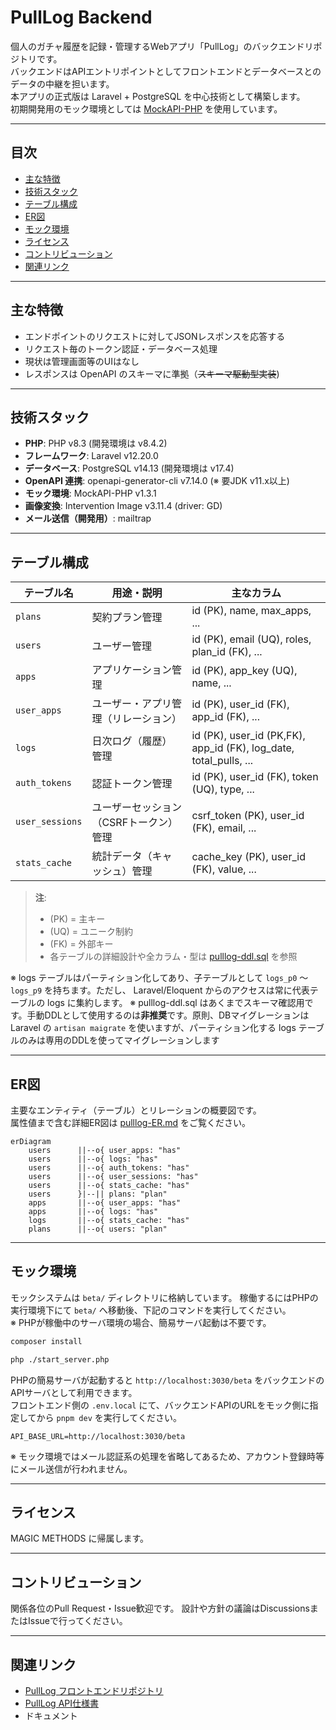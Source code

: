 # PullLog Backend
個人のガチャ履歴を記録・管理するWebアプリ「PullLog」のバックエンドリポジトリです。  
バックエンドはAPIエントリポイントとしてフロントエンドとデータベースとのデータの中継を担います。  
本アプリの正式版は Laravel + PostgreSQL を中心技術として構築します。  
初期開発用のモック環境としては [MockAPI-PHP](https://github.com/ka215/MockAPI-PHP) を使用しています。

---

## 目次

- [主な特徴](#主な特徴)
- [技術スタック](#技術スタック)
- [テーブル構成](#テーブル構成)
- [ER図](#ER図)
- [モック環境](#モック環境)
- [ライセンス](#ライセンス)
- [コントリビューション](#コントリビューション)
- [関連リンク](#関連リンク)

---

## 主な特徴

- エンドポイントのリクエストに対してJSONレスポンスを応答する
- リクエスト毎のトークン認証・データベース処理
- 現状は管理画面等のUIはなし
- レスポンスは OpenAPI のスキーマに準拠（~~スキーマ駆動型実装~~)

---

## 技術スタック

- **PHP**: PHP v8.3 (開発環境は v8.4.2)
- **フレームワーク**: Laravel v12.20.0
- **データベース**: PostgreSQL v14.13 (開発環境は v17.4)
- **OpenAPI 連携**: openapi-generator-cli v7.14.0 (※ 要JDK v11.x以上)
- **モック環境**: MockAPI-PHP v1.3.1
- **画像変換**: Intervention Image v3.11.4 (driver: GD)
- **メール送信（開発用）**: mailtrap

---

## テーブル構成

| テーブル名     | 用途・説明           | 主なカラム                                                         |
|----------------|----------------------|--------------------------------------------------------------------|
| `plans`        | 契約プラン管理       | id (PK), name, max_apps, ...                                       |
| `users`        | ユーザー管理         | id (PK), email (UQ), roles, plan_id (FK), ...                      |
| `apps`         | アプリケーション管理 | id (PK), app_key (UQ), name, ...                                   |
| `user_apps`    | ユーザー・アプリ管理（リレーション） | id (PK), user_id (FK), app_id (FK), ...            |
| `logs`         | 日次ログ（履歴）管理 | id (PK), user_id (PK,FK), app_id (FK), log_date, total_pulls, ...  |
| `auth_tokens`  | 認証トークン管理     | id (PK), user_id (FK), token (UQ), type, ...                       |
| `user_sessions`| ユーザーセッション（CSRFトークン）管理 | csrf_token (PK), user_id (FK), email, ...        |
| `stats_cache`  | 統計データ（キャッシュ）管理 | cache_key (PK), user_id (FK), value, ...                   |

> **注**:  
> - (PK) = 主キー  
> - (UQ) = ユニーク制約  
> - (FK) = 外部キー  
> - 各テーブルの詳細設計や全カラム・型は [pulllog-ddl.sql](https://github.com/magicmethods/pulllog-backend/blob/main/pulllog-ddl.sql) を参照

※ logs テーブルはパーティション化してあり、子テーブルとして `logs_p0` ～ `logs_p9` を持ちます。ただし、 Laravel/Eloquent からのアクセスは常に代表テーブルの logs に集約します。
※ pulllog-ddl.sql はあくまでスキーマ確認用です。手動DDLとして使用するのは**非推奨**です。原則、DBマイグレーションは Laravel の `artisan maigrate` を使いますが、パーティション化する logs テーブルのみは専用のDDLを使ってマイグレーションします

---

## ER図

主要なエンティティ（テーブル）とリレーションの概要図です。  
属性値まで含む詳細ER図は [pulllog-ER.md](https://github.com/magicmethods/pulllog-backend/blob/main/pulllog-ER.md) をご覧ください。

```mermaid
erDiagram
    users      ||--o{ user_apps: "has"
    users      ||--o{ logs: "has"
    users      ||--o{ auth_tokens: "has"
    users      ||--o{ user_sessions: "has"
    users      ||--o{ stats_cache: "has"
    users      }|--|| plans: "plan"
    apps       ||--o{ user_apps: "has"
    apps       ||--o{ logs: "has"
    logs       ||--o{ stats_cache: "has"
    plans      ||--o{ users: "plan"
```

---

## モック環境

モックシステムは `beta/` ディレクトリに格納しています。
稼働するにはPHPの実行環境下にて `beta/` へ移動後、下記のコマンドを実行してください。  
※ PHPが稼働中のサーバ環境の場合、簡易サーバ起動は不要です。

```bash
composer install

php ./start_server.php
```

PHPの簡易サーバが起動すると `http://localhost:3030/beta` をバックエンドのAPIサーバとして利用できます。  
フロントエンド側の `.env.local` にて、バックエンドAPIのURLをモック側に指定してから `pnpm dev` を実行してください。

```env
API_BASE_URL=http://localhost:3030/beta
```

※ モック環境ではメール認証系の処理を省略してあるため、アカウント登録時等にメール送信が行われません。

---

## ライセンス

MAGIC METHODS に帰属します。

---

## コントリビューション

関係各位のPull Request・Issue歓迎です。
設計や方針の議論はDiscussionsまたはIssueで行ってください。

---

## 関連リンク

- [PullLog フロントエンドリポジトリ](https://github.com/magicmethods/pulllog-frontend)
- [PullLog API仕様書](https://github.com/magicmethods/pulllog-contract)
- ドキュメント


